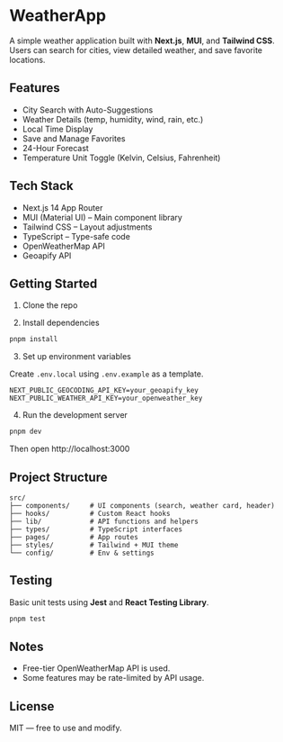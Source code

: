 # WeatherApp

A simple weather application built with **Next.js**, **MUI**, and **Tailwind CSS**.  
Users can search for cities, view detailed weather, and save favorite locations.

## Features

- City Search with Auto-Suggestions
- Weather Details (temp, humidity, wind, rain, etc.)
- Local Time Display
- Save and Manage Favorites
- 24-Hour Forecast
- Temperature Unit Toggle (Kelvin, Celsius, Fahrenheit)

## Tech Stack

- Next.js 14 App Router
- MUI (Material UI) – Main component library
- Tailwind CSS – Layout adjustments
- TypeScript – Type-safe code
- OpenWeatherMap API
- Geoapify API

## Getting Started

1. Clone the repo


2. Install dependencies

```bash
pnpm install
```

3. Set up environment variables

Create `.env.local` using `.env.example` as a template.

```
NEXT_PUBLIC_GEOCODING_API_KEY=your_geoapify_key
NEXT_PUBLIC_WEATHER_API_KEY=your_openweather_key
```

4. Run the development server

```bash
pnpm dev
```

Then open http://localhost:3000

## Project Structure

```
src/
├── components/     # UI components (search, weather card, header)
├── hooks/          # Custom React hooks
├── lib/            # API functions and helpers
├── types/          # TypeScript interfaces
├── pages/          # App routes
├── styles/         # Tailwind + MUI theme
└── config/         # Env & settings
```

## Testing

Basic unit tests using **Jest** and **React Testing Library**.

```bash
pnpm test
```

## Notes

- Free-tier OpenWeatherMap API is used.
- Some features may be rate-limited by API usage.

## License

MIT — free to use and modify.